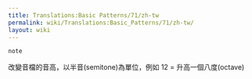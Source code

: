 ```yaml
---
title: Translations:Basic Patterns/71/zh-tw
permalink: wiki/Translations:Basic_Patterns/71/zh-tw/
layout: wiki
---
```


``` Haskell
note
```

改變音檔的音高，以半音(semitone)為單位，例如 12 = 升高一個八度(octave)
